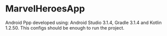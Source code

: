# MarvelHeroesApp

Android Ppp developed using: Android Studio 3.1.4, Gradle 3.1.4 and Kotlin 1.2.50.
This configs should be enough to run the project.
